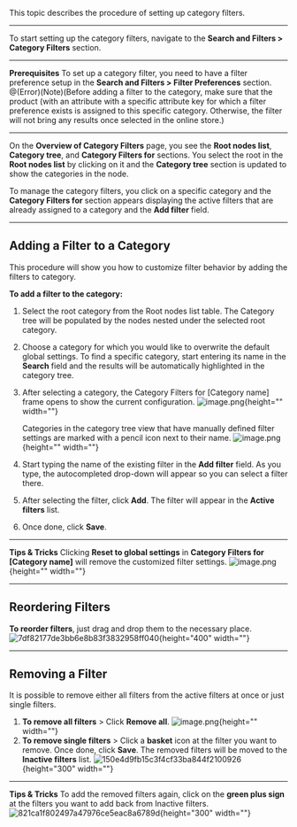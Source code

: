 This topic describes the procedure of setting up category filters.
***
To start setting up the category filters, navigate to the **Search and Filters > Category Filters** section.
***
**Prerequisites**
To set up a category filter, you need to have a filter preference setup in the **Search and Filters > Filter Preferences** section.
@(Error)(Note)(Before adding a filter to the category, make sure that the product (with an attribute with a specific attribute key for which a filter preference exists is assigned to this specific category. Otherwise, the filter will not bring any results once selected in the online store.)
***
On the **Overview of Category Filters** page, you see the **Root nodes list**, **Category tree**, and 
**Category Filters for** sections. You select the root in the **Root nodes list** by clicking on it and the **Category tree** section is updated to show the categories in the node.

To manage the category filters, you click on a specific category and the **Category Filters for** section appears displaying the active filters that are already assigned to a category and the **Add filter** field.
***
## Adding a Filter to a Category
This procedure will show you how to customize filter behavior by adding the filters to category.

**To add a filter to the category:**
1. Select the root category from the Root nodes list table.
    The Category tree will be populated by the nodes nested under the selected root category.
2. Choose a category for which you would like to overwrite the default global settings.
    To find a specific category, start entering its name in the **Search** field and the results will be automatically highlighted in the category tree.
3. After selecting a category, the Category Filters for [Category name] frame opens to show the current configuration.
    ![image.png](https://cdn.document360.io/9fafa0d5-d76f-40c5-8b02-ab9515d3e879/Images/Documentation/image%28102%29.png){height="" width=""}
    
    Categories in the category tree view that have manually defined filter settings are marked with a pencil icon next to their name. 
    ![image.png](https://cdn.document360.io/9fafa0d5-d76f-40c5-8b02-ab9515d3e879/Images/Documentation/image%28104%29.png){height="" width=""}
    
4. Start typing the name of the existing filter in the **Add filter** field. As you type, the autocompleted drop-down will appear so you can select a filter there.
5. After selecting the filter, click **Add**. The filter will appear in the **Active filters** list.
6. Once done, click **Save**.
***
**Tips & Tricks**
Clicking **Reset to global settings** in **Category Filters for [Category name]** will remove the customized filter settings.
![image.png](https://cdn.document360.io/9fafa0d5-d76f-40c5-8b02-ab9515d3e879/Images/Documentation/image%28105%29.png){height="" width=""}
***
## Reordering Filters

**To reorder filters**, just drag and drop them to the necessary place.
![7df82177de3bb6e8b83f3832958ff040](https://cdn.document360.io/9fafa0d5-d76f-40c5-8b02-ab9515d3e879/Images/Documentation/7df82177de3bb6e8b83f3832958ff040.gif){height="400" width=""}
***
## Removing a Filter

It is possible to remove either all filters from the active filters at once or just single filters.
1. **To remove all filters** > Click **Remove all**.
    ![image.png](https://cdn.document360.io/9fafa0d5-d76f-40c5-8b02-ab9515d3e879/Images/Documentation/image%28107%29.png){height="" width=""}
2. **To remove single filters** > Click a **basket** icon at the filter you want to remove. Once done, click **Save**.
    The removed filters will be moved to the **Inactive filters** list.
    ![150e4d9fb15c3f4cf33ba844f2100926](https://cdn.document360.io/9fafa0d5-d76f-40c5-8b02-ab9515d3e879/Images/Documentation/150e4d9fb15c3f4cf33ba844f2100926.gif){height="300" width=""}

***
**Tips & Tricks**
To add the removed filters again, click on the **green plus sign** at the filters you want to add back from Inactive filters.
![821ca1f802497a47976ce5eac8a6789d](https://cdn.document360.io/9fafa0d5-d76f-40c5-8b02-ab9515d3e879/Images/Documentation/821ca1f802497a47976ce5eac8a6789d.gif){height="300" width=""}
